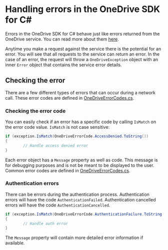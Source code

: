 Handling errors in the OneDrive SDK for C#
=====

Errors in the OneDrive SDK for C# behave just like errors returned from the OneDrive service. You can read more about them [here](https://github.com/OneDrive/onedrive-api-docs/blob/master/misc/errors.md).

Anytime you make a request against the service there is the potential for an error. You will see that all requests to the service can return an error. In the case of an error, the request will throw a `OneDriveException` object with an inner `Error` object that contains the service error details.

## Checking the error

There are a few different types of errors that can occur during a network call. These error codes are defined in [OneDriveErrorCodes.cs](../src/OneDriveSdk/Enums/OneDriveErrorCodes.cs).

### Checking the error code
You can easily check if an error has a specific code by calling `IsMatch` on the error code value. `IsMatch` is not case sensitive:
```csharp
if (exception.IsMatch(OneDriveErrorCode.AccessDenied.ToString())
{
        // Handle access denied error
}
```

Each error object has a `Message` property as well as code. This message is for debugging purposes and is not be meant to be displayed to the user. Common error codes are defined in [OneDriveErrorCodes.cs](../src/OneDriveSdk/Enums/OneDriveErrorCodes.cs).


### Authentication errors

There can be errors during the authentication process. Authentication errors will have the code `AuthenticationFailed`. Authentication cancelled errors will have the code `AuthenticationCancelled`.

```csharp
if (exception.IsMatch(OneDriveErrorCode.AuthenticationFailure.ToString())
{
        // Handle auth error
}
```

The `Message` property will contain more detailed error information if available.

